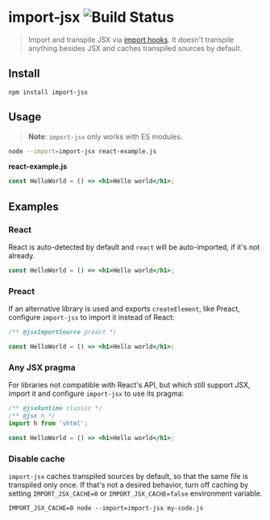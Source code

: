 # import-jsx ![Build Status](https://github.com/vadimdemedes/import-jsx/workflows/test/badge.svg)

> Import and transpile JSX via [import hooks](https://nodejs.org/api/cli.html#--importmodule). It doesn't transpile anything besides JSX and caches transpiled sources by default.

## Install

```console
npm install import-jsx
```

## Usage

> **Note**:
> `import-jsx` only works with ES modules.

```sh
node --import=import-jsx react-example.js
```

**react-example.js**

```jsx
const HelloWorld = () => <h1>Hello world</h1>;
```

## Examples

### React

React is auto-detected by default and `react` will be auto-imported, if it's not already.

```jsx
const HelloWorld = () => <h1>Hello world</h1>;
```

### Preact

If an alternative library is used and exports `createElement`, like Preact, configure `import-jsx` to import it instead of React:

```jsx
/** @jsxImportSource preact */

const HelloWorld = () => <h1>Hello world</h1>;
```

### Any JSX pragma

For libraries not compatible with React's API, but which still support JSX, import it and configure `import-jsx` to use its pragma:

```jsx
/** @jsxRuntime classic */
/** @jsx h */
import h from 'vhtml';

const HelloWorld = () => <h1>Hello world</h1>;
```

### Disable cache

`import-jsx` caches transpiled sources by default, so that the same file is transpiled only once.
If that's not a desired behavior, turn off caching by setting `IMPORT_JSX_CACHE=0` or `IMPORT_JSX_CACHE=false` environment variable.

```console
IMPORT_JSX_CACHE=0 node --import=import-jsx my-code.js
```
